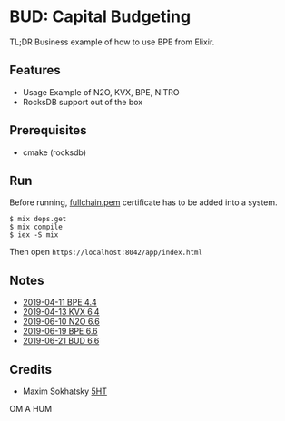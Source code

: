 BUD: Capital Budgeting
======================

TL;DR Business example of how to use BPE from Elixir.

Features
--------

* Usage Example of N2O, KVX, BPE, NITRO
* RocksDB support out of the box

Prerequisites
-------------

* cmake (rocksdb)

Run
---

Before running, [fullchain.pem](./priv/ssl/fullchain.pem) certificate has to be added into a system.

```
$ mix deps.get
$ mix compile
$ iex -S mix
```

Then open `https://localhost:8042/app/index.html`

Notes
-----

* [2019-04-11 BPE 4.4](https://tonpa.guru/stream/2019/2019-04-11%20Новая%20версия%20BPE.htm)
* [2019-04-13 KVX 6.4](https://tonpa.guru/stream/2019/2019-04-13%20Новая%20версия%20KVX.htm)
* [2019-06-10 N2O 6.6](https://tonpa.guru/stream/2019/2019-06-10%20N2O%20MIX.htm)
* [2019-06-19 BPE 6.6](https://tonpa.guru/stream/2019/2019-06-19%20BPE%20MIX.htm)
* [2019-06-21 BUD 6.6](https://tonpa.guru/stream/2019/2019-06-21%20Новые%20версии%20BUD%20и%20BANK.htm)

Credits
-------

* Maxim Sokhatsky [5HT](https://github.com/5HT)

OM A HUM
